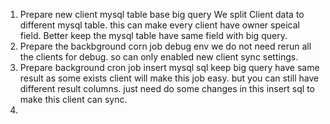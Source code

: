 1. Prepare new client mysql table base big query
We split Client data to different mysql table. this can make every client have owner speical field.
Better keep the mysql table have same field with big query.
2. Prepare the backbground corn job debug env
we do not need rerun all the clients for debug. so can only enabled new client sync settings.
3. Prepare background cron job insert mysql sql
keep big query have same result as some exists client will make this job easy. but you can still have different result columns. just need do some changes in this insert sql to make this client can sync.
4.